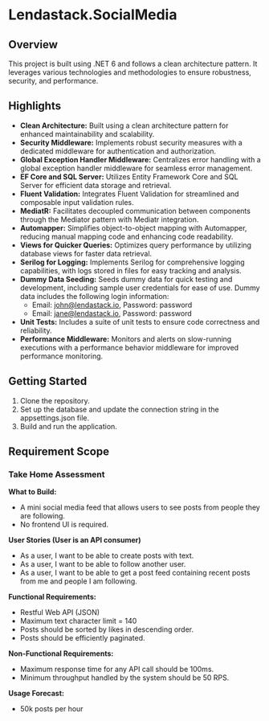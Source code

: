 # Lendastack.SocialMedia

## Overview

This project is built using .NET 6 and follows a clean architecture pattern. It leverages various technologies and methodologies to ensure robustness, security, and performance.

## Highlights

- **Clean Architecture:** Built using a clean architecture pattern for enhanced maintainability and scalability.
- **Security Middleware:** Implements robust security measures with a dedicated middleware for authentication and authorization.
- **Global Exception Handler Middleware:** Centralizes error handling with a global exception handler middleware for seamless error management.
- **EF Core and SQL Server:** Utilizes Entity Framework Core and SQL Server for efficient data storage and retrieval.
- **Fluent Validation:** Integrates Fluent Validation for streamlined and composable input validation rules.
- **MediatR:** Facilitates decoupled communication between components through the Mediator pattern with Mediatr integration.
- **Automapper:** Simplifies object-to-object mapping with Automapper, reducing manual mapping code and enhancing code readability.
- **Views for Quicker Queries:** Optimizes query performance by utilizing database views for faster data retrieval.
- **Serilog for Logging:** Implements Serilog for comprehensive logging capabilities, with logs stored in files for easy tracking and analysis.
- **Dummy Data Seeding:** Seeds dummy data for quick testing and development, including sample user credentials for ease of use. Dummy data includes the following login information:
  - Email: john@lendastack.io, Password: password
  - Email: jane@lendastack.io, Password: password
- **Unit Tests:** Includes a suite of unit tests to ensure code correctness and reliability.
- **Performance Middleware:** Monitors and alerts on slow-running executions with a performance behavior middleware for improved performance monitoring.

## Getting Started

1. Clone the repository.
2. Set up the database and update the connection string in the appsettings.json file.
3. Build and run the application.

## Requirement Scope

### Take Home Assessment

**What to Build:**

- A mini social media feed that allows users to see posts from people they are following.
- No frontend UI is required.

**User Stories (User is an API consumer)**

- As a user, I want to be able to create posts with text.
- As a user, I want to be able to follow another user.
- As a user, I want to be able to get a post feed containing recent posts from me and people I am following.

**Functional Requirements:**

- Restful Web API (JSON)
- Maximum text character limit = 140
- Posts should be sorted by likes in descending order.
- Posts should be efficiently paginated.

**Non-Functional Requirements:**

- Maximum response time for any API call should be 100ms.
- Minimum throughput handled by the system should be 50 RPS.

**Usage Forecast:**

- 50k posts per hour
